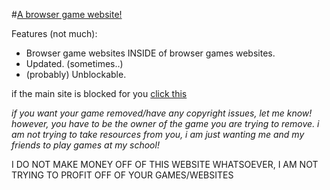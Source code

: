 #[A browser game website!](https://pixes.ml)

Features (not much):
- Browser game websites INSIDE of browser games websites.
- Updated. (sometimes..)
- (probably) Unblockable.

if the main site is blocked for you [click this](https://drive.google.com/drive/folders/1STbu_Mk_boRFYtzpGPT3J8oH-L-RIA1C?usp=sharing)

*if you want your game removed/have any copyright issues, let me know! however, you have to be the owner of the game you are trying to remove.*
*i am not trying to take resources from you, i am just wanting me and my friends to play games at my school!*

I DO NOT MAKE MONEY OFF OF THIS WEBSITE WHATSOEVER, I AM NOT TRYING TO PROFIT OFF OF YOUR GAMES/WEBSITES
